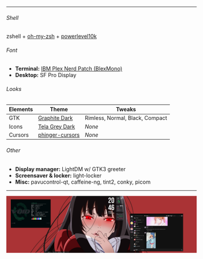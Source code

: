 ** **
 
###### Shell
zshell + [oh-my-zsh](https://ohmyz.sh/) + [powerlevel10k](https://github.com/romkatv/powerlevel10k)

###### Font
* **Terminal:** [IBM Plex Nerd Patch (BlexMono)](https://www.nerdfonts.com/font-downloads)
* **Desktop:** SF Pro Display

###### Looks

| Elements | Theme | Tweaks |
| --- | --- | --- |
| GTK | [Graphite Dark](https://www.pling.com/p/1598493) | Rimless, Normal, Black, Compact |
| Icons | [Tela Grey Dark](https://www.pling.com/p/1279924) | *None* |
| Cursors | [phinger-cursors](https://www.pling.com/p/1690782) | *None* |

###### Other
* **Display manager:** LightDM w/ GTK3 greeter
* **Screensaver & locker:** light-locker
* **Misc:** pavucontrol-qt, caffeine-ng, tint2, conky, picom

** **

![ovelord-preview](images/2022-05-18-overlord.png)
